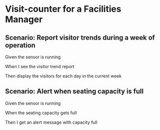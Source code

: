 # Visit-counter for a Facilities Manager

## Scenario: Report visitor trends during a week of operation

  Given the sensor is running
  
  When I see the visitor trend report
  
  Then display the visitors for each day in the current week

## Scenario: Alert when seating capacity is full

  Given the sensor is running

  When the seating capacity gets full

  Then I get an alert message with capacity full
